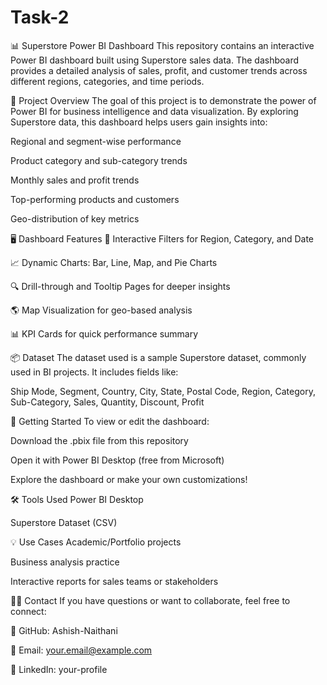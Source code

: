 # Task-2 
📊 Superstore Power BI Dashboard
This repository contains an interactive Power BI dashboard built using Superstore sales data. The dashboard provides a detailed analysis of sales, profit, and customer trends across different regions, categories, and time periods.

🧾 Project Overview
The goal of this project is to demonstrate the power of Power BI for business intelligence and data visualization. By exploring Superstore data, this dashboard helps users gain insights into:

Regional and segment-wise performance

Product category and sub-category trends

Monthly sales and profit trends

Top-performing products and customers

Geo-distribution of key metrics

🖥️ Dashboard Features
📍 Interactive Filters for Region, Category, and Date

📈 Dynamic Charts: Bar, Line, Map, and Pie Charts

🔍 Drill-through and Tooltip Pages for deeper insights

🌎 Map Visualization for geo-based analysis

📊 KPI Cards for quick performance summary

📦 Dataset
The dataset used is a sample Superstore dataset, commonly used in BI projects. It includes fields like:

Ship Mode,  Segment,  Country,  	City,  	State,	Postal Code,
Region,  	Category,  	Sub-Category,  Sales,  Quantity,  Discount, 	 Profit 

🚀 Getting Started
To view or edit the dashboard:

Download the .pbix file from this repository

Open it with Power BI Desktop (free from Microsoft)

Explore the dashboard or make your own customizations!

🛠️ Tools Used
Power BI Desktop

Superstore Dataset (CSV)


💡 Use Cases
Academic/Portfolio projects

Business analysis practice

Interactive reports for sales teams or stakeholders

🙋‍♂️ Contact
If you have questions or want to collaborate, feel free to connect:

💼 GitHub: Ashish-Naithani

📧 Email: your.email@example.com

💬 LinkedIn: your-profile
